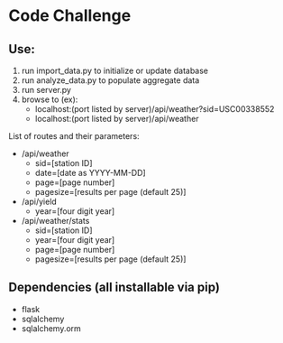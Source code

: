 # Code Challenge

## Use:

1) run import_data.py to initialize or update database
2) run analyze_data.py to populate aggregate data
3) run server.py
4) browse to (ex): 
   - localhost:(port listed by server)/api/weather?sid=USC00338552
   - localhost:(port listed by server)/api/weather

List of routes and their parameters:

   - /api/weather
     - sid=\[station ID\]
     - date=\[date as YYYY-MM-DD\]
     - page=\[page number\]
     - pagesize=\[results per page \(default 25\)\]
   - /api/yield
     - year=\[four digit year\]
   - /api/weather/stats
     - sid=\[station ID\]
     - year=\[four digit year\]
     - page=\[page number\]
     - pagesize=\[results per page \(default 25\)\]
 
## Dependencies (all installable via pip)

- flask 
- sqlalchemy
- sqlalchemy.orm
